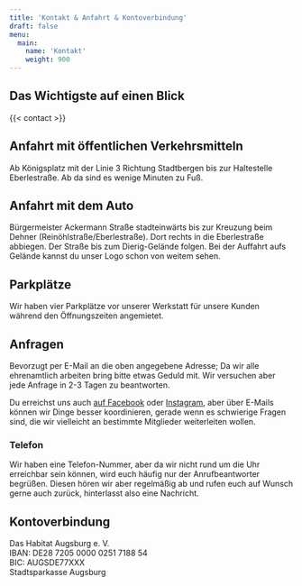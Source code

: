 ```yaml
---
title: 'Kontakt & Anfahrt & Kontoverbindung'
draft: false
menu:
  main:
    name: 'Kontakt'
    weight: 900
---
```


## Das Wichtigste auf einen Blick

{{< contact >}}

## Anfahrt mit öffentlichen Verkehrsmitteln

Ab Königsplatz mit der Linie 3 Richtung Stadtbergen bis zur Haltestelle Eberlestraße. Ab da sind es wenige Minuten zu Fuß.

## Anfahrt mit dem Auto

Bürgermeister Ackermann Straße stadteinwärts bis zur Kreuzung beim Dehner (Reinöhlstraße/Eberlestraße). Dort rechts in die Eberlestraße abbiegen. Der Straße bis zum Dierig-Gelände folgen. Bei der Auffahrt aufs Gelände kannst du unser Logo schon von weitem sehen.

## Parkplätze

Wir haben vier Parkplätze vor unserer Werkstatt für unsere Kunden während den Öffnungszeiten angemietet.

## Anfragen

Bevorzugt per E-Mail an die oben angegebene Adresse; Da wir alle ehrenamtlich arbeiten bring bitte etwas Geduld mit. Wir versuchen aber jede Anfrage in 2-3 Tagen zu beantworten.

Du erreichst uns auch [auf Facebook](https://www.facebook.com/habitataugsburg/) oder [Instagram](https://www.instagram.com/das_habitat_augsburg/), aber über E-Mails können wir Dinge besser koordinieren, gerade wenn es schwierige Fragen sind, die wir vielleicht an bestimmte Mitglieder weiterleiten wollen.

### Telefon

Wir haben eine Telefon-Nummer, aber da wir nicht rund um die Uhr erreichbar sein können, wird euch häufig nur der Anrufbeantworter begrüßen. Diesen hören wir aber regelmäßig ab und rufen euch auf Wunsch gerne auch zurück, hinterlasst also eine Nachricht.

## Kontoverbindung

Das Habitat Augsburg e. V.  
IBAN: DE28 7205 0000 0251 7188 54  
BIC: AUGSDE77XXX  
Stadtsparkasse Augsburg

